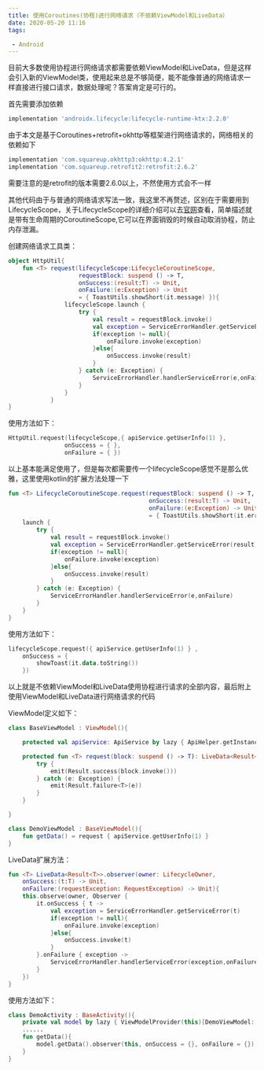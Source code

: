 ```yaml
---
title: 使用Coroutines(协程)进行网络请求（不依赖ViewModel和LiveData）
date: 2020-05-20 11:16
tags: 

 - Android
---
```


   目前大多数使用协程进行网络请求都需要依赖ViewModel和LiveData，但是这样会引入新的ViewModel类，使用起来总是不够简便，能不能像普通的网络请求一样直接进行接口请求，数据处理呢？答案肯定是可行的。

首先需要添加依赖

```groovy
implementation 'androidx.lifecycle:lifecycle-runtime-ktx:2.2.0'
```
   由于本文是基于Coroutines+retrofit+okhttp等框架进行网络请求的，网络相关的依赖如下
```groovy
implementation 'com.squareup.okhttp3:okhttp:4.2.1'
implementation 'com.squareup.retrofit2:retrofit:2.6.2'
```
   需要注意的是retrofit的版本需要2.6.0以上，不然使用方式会不一样

<!-- more -->

其他代码由于与普通的网络请求写法一致，我这里不再赘述，区别在于需要用到LifecycleScope，关于LifecycleScope的详细介绍可以去[官网](https://developer.android.com/topic/libraries/architecture/coroutines)查看，简单描述就是带有生命周期的CoroutineScope,它可以在界面销毁的时候自动取消协程，防止内存泄漏。

创建网络请求工具类：

```kotlin
object HttpUtil{
    fun <T> request(lifecycleScope:LifecycleCoroutineScope,
                    requestBlock: suspend () -> T,
                    onSuccess:(result:T) -> Unit,
                    onFailure:(e:Exception) -> Unit
                    = { ToastUtils.showShort(it.message) }){
                lifecycleScope.launch {
                    try {
                        val result = requestBlock.invoke()
                        val exception = ServiceErrorHandler.getServiceError(result)
                        if(exception != null){
                            onFailure.invoke(exception)
                        }else{
                            onSuccess.invoke(result)
                        }
                    } catch (e: Exception) {
                        ServiceErrorHandler.handlerServiceError(e,onFailure)
                    }
                }
            }
}

```

使用方法如下：

```kotlin
HttpUtil.request(lifecycleScope,{ apiService.getUserInfo(1) },
                onSuccess = { },
                onFailure = { })
```

以上基本能满足使用了，但是每次都需要传一个lifecycleScope感觉不是那么优雅，这里使用kotlin的扩展方法处理一下

```kotlin
fun <T> LifecycleCoroutineScope.request(requestBlock: suspend () -> T,
                                        onSuccess:(result:T) -> Unit,
                                        onFailure:(e:Exception) -> Unit
                                        = { ToastUtils.showShort(it.errorMessage) }){
    launch {
        try {
            val result = requestBlock.invoke()
            val exception = ServiceErrorHandler.getServiceError(result)
            if(exception != null){
                onFailure.invoke(exception)
            }else{
                onSuccess.invoke(result)
            }
        } catch (e: Exception) {
            ServiceErrorHandler.handlerServiceError(e,onFailure)
        }
    }
}
```

使用方法如下：

```kotlin
lifecycleScope.request({ apiService.getUserInfo(1) } ,
	onSuccess = {
    	showToast(it.data.toString())
    })
```

以上就是不依赖ViewModel和LiveData使用协程进行请求的全部内容，最后附上使用ViewModel和LiveData进行网络请求的代码

ViewModel定义如下：

```kotlin
class BaseViewModel : ViewModel(){

    protected val apiService: ApiService by lazy { ApiHelper.getInstance().apiService }

    protected fun <T> request(block: suspend () -> T): LiveData<Result<T>> = liveData {
        try {
            emit(Result.success(block.invoke()))
        } catch (e: Exception) {
            emit(Result.failure<T>(e))
        }
    }

}
```

```kotlin
class DemoViewModel : BaseViewModel(){
    fun getData() = request { apiService.getUserInfo(1) }
}
```

LiveData扩展方法：

```kotlin
fun <T> LiveData<Result<T>>.observer(owner: LifecycleOwner, 
    onSuccess:(t:T) -> Unit, 
    onFailure:(requestException: RequestException) -> Unit){
    this.observe(owner, Observer {
        it.onSuccess { t ->
            val exception = ServiceErrorHandler.getServiceError(t)
            if(exception != null){
                onFailure.invoke(exception)
            }else{
                onSuccess.invoke(t)
            }
        }.onFailure { exception ->
            ServiceErrorHandler.handlerServiceError(exception,onFailure)
        }
    })
}
```
使用方法如下：

```kotlin
class DemoActivity : BaseActivity(){
    private val model by lazy { ViewModelProvider(this)[DemoViewModel::class.java] }
	......
    fun getData(){
    	model.getData().observer(this, onSuccess = {}, onFailure = {})
    }
}
```